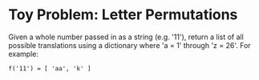 # Toy Problem: Letter Permutations

Given a whole number passed in as a string (e.g. '11'), return a list of all
possible translations using a dictionary where 'a = 1' through 'z = 26'. For
example:

    f('11') = [ 'aa', 'k' ]
